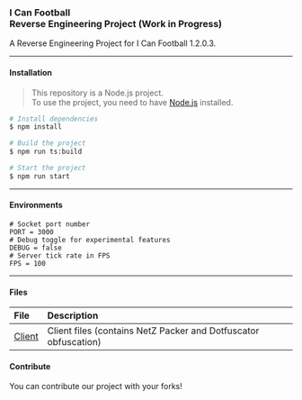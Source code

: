 ### I Can Football <br> Reverse Engineering Project (Work in Progress)

A Reverse Engineering Project for I Can Football 1.2.0.3.

---

#### Installation

> This repository is a Node.js project. <br>
> To use the project, you need to have [Node.js](https://nodejs.org/) installed. <br>

```bash
# Install dependencies
$ npm install

# Build the project
$ npm run ts:build

# Start the project
$ npm run start
```

---

#### Environments

```env
# Socket port number
PORT = 3000
# Debug toggle for experimental features
DEBUG = false
# Server tick rate in FPS
FPS = 100
```

---

#### Files

| File                                                      | Description                                                     |
| :-------------------------------------------------------- | :-------------------------------------------------------------- |
| [Client](https://archive.org/details/i-can-football-1203) | Client files (contains NetZ Packer and Dotfuscator obfuscation) |

#### Contribute

You can contribute our project with your forks!
